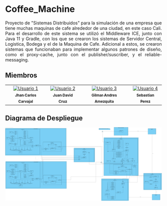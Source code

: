 # Coffee_Machine

<p align="justify">
  Proyecto de "Sistemas Distribuidos" para la simulación de una empresa que tiene muchas maquinas de cafe alrededor de una ciudad, 
en este caso Cali. Para el desarrollo de este sistema se utilizó el Middleware ICE, junto con Java 11 y Gradle, con los que se
crearon los sistemas de Servidor Central, Logistica, Bodega y el de la Maquina de Cafe. Adicional a estos, se crearon sistemas
que funcionaban para implementar algunos patrones de diseño, como el proxy-cache, junto con el publisher/suscriber, y el 
reliable-messaging.
</p>

## Miembros

<div align="center">
  <table>
    <tr>
      <td align="center">
        <a href="https://github.com/Rockthor1106">
          <img src="https://images.weserv.nl/?url=avatars.githubusercontent.com/u/71186075?v=4&h=100&w=100&fit=cover&mask=circle" width="100px;" alt="Usuario 1"/>
          <br />
          <sub><b>Jhan Carlos Carvajal</b></sub>
        </a>
      </td>
      <td align="center">
        <a href="https://github.com/Rockthor1106">
          <img src="https://images.weserv.nl/?url=https://avatars.githubusercontent.com/u/71021752?v=4&h=100&w=100&fit=cover&mask=circle" width="100px;" alt="Usuario 2"/>
          <br />
          <sub><b>Juan David Cruz</b></sub>
        </a>
      </td>
      <td align="center">
        <a href="https://github.com/GilmarAmezquita">
          <img src="https://images.weserv.nl/?url=avatars.githubusercontent.com/u/71054954?v=4&h=100&w=100&fit=cover&mask=circle" width="100px;" alt="Usuario 3"/>
          <br />
          <sub><b>Gilmar Andres Amezquita</b></sub>
        </a>
      </td>
      <td align="center">
        <a href="https://github.com/Juanperezaa">
          <img src="https://images.weserv.nl/?url=https://avatars.githubusercontent.com/u/71357770?v=4&h=100&w=100&fit=cover&mask=circle" width="100px;" alt="Usuario 4"/>
          <br />
          <sub><b>Sebastian Perez</b></sub>
        </a>
      </td>
    </tr>
  </table>
</div>

## Diagrama de Despliegue

<div>
  <img src="./Documents/CoffeMachDeploy.png"/>
</div>
